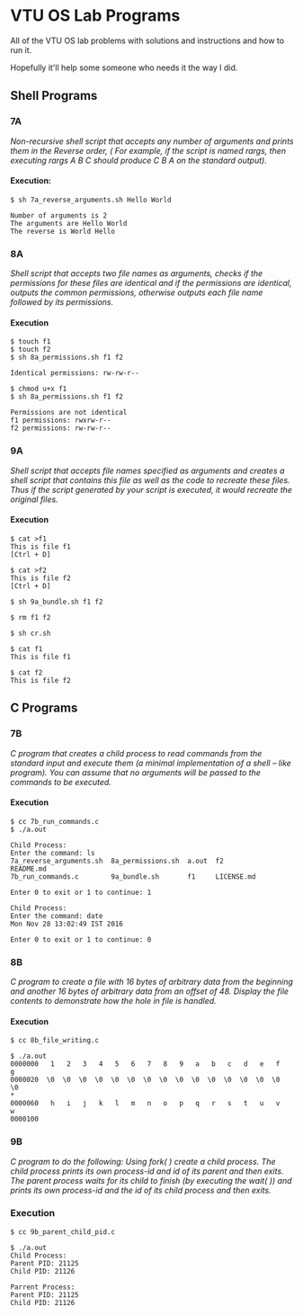 # VTU OS Lab Programs

All of the VTU OS lab problems with solutions and instructions and how to run it.

Hopefully it'll help some someone who needs it the way I did.

## Shell Programs

### 7A

*Non-recursive shell script that accepts any number of arguments and prints them in the Reverse order, ( For example, if the script is named rargs, then executing rargs A B C should produce C B A on the standard output).*

#### Execution:

```shell
$ sh 7a_reverse_arguments.sh Hello World

Number of arguments is 2
The arguments are Hello World
The reverse is World Hello 
```

### 8A

*Shell script that accepts two file names as arguments, checks if the permissions for these files are identical and if the permissions are identical, outputs the common permissions, otherwise outputs each file name followed by its permissions.*

#### Execution

```shell
$ touch f1
$ touch f2
$ sh 8a_permissions.sh f1 f2

Identical permissions: rw-rw-r--

$ chmod u+x f1
$ sh 8a_permissions.sh f1 f2

Permissions are not identical
f1 permissions: rwxrw-r--
f2 permissions: rw-rw-r--
```

### 9A

*Shell script that accepts file names specified as arguments and creates a shell script that contains this file as well as the code to recreate these files. Thus if the script generated by your script is executed, it would recreate the original files.*

#### Execution

```shell
$ cat >f1
This is file f1
[Ctrl + D]

$ cat >f2
This is file f2
[Ctrl + D]

$ sh 9a_bundle.sh f1 f2
                                       
$ rm f1 f2
                                       
$ sh cr.sh
                                       
$ cat f1
This is file f1
                                 
$ cat f2
This is file f2

```

## C Programs

### 7B

*C program that creates a child process to read commands from the standard input and execute them (a minimal implementation of a shell – like program). You can assume that no arguments will be passed to the commands to be executed.*

#### Execution

```shell
$ cc 7b_run_commands.c
$ ./a.out

Child Process:
Enter the command: ls
7a_reverse_arguments.sh  8a_permissions.sh  a.out  f2          README.md
7b_run_commands.c        9a_bundle.sh       f1     LICENSE.md

Enter 0 to exit or 1 to continue: 1

Child Process:
Enter the command: date
Mon Nov 28 13:02:49 IST 2016

Enter 0 to exit or 1 to continue: 0
```

### 8B

*C program to create a file with 16 bytes of arbitrary data from the beginning and another 16 bytes of arbitrary data from an offset of 48. Display the file contents to demonstrate how the hole in file is handled.*

#### Execution

```shell
$ cc 8b_file_writing.c

$ ./a.out
0000000   1   2   3   4   5   6   7   8   9   a   b   c   d   e   f   g
0000020  \0  \0  \0  \0  \0  \0  \0  \0  \0  \0  \0  \0  \0  \0  \0  \0
*
0000060   h   i   j   k   l   m   n   o   p   q   r   s   t   u   v   w
0000100
```

### 9B

*C program to do the following: Using fork( ) create a child process. The child process prints its own process-id and id of its parent and then exits. The parent process waits for its child to finish (by executing the wait( )) and prints its own process-id and the id of its child process and then exits.*

### Execution

```shell
$ cc 9b_parent_child_pid.c

$ ./a.out
Child Process:
Parent PID: 21125
Child PID: 21126

Parrent Process:
Parent PID: 21125
Child PID: 21126
```